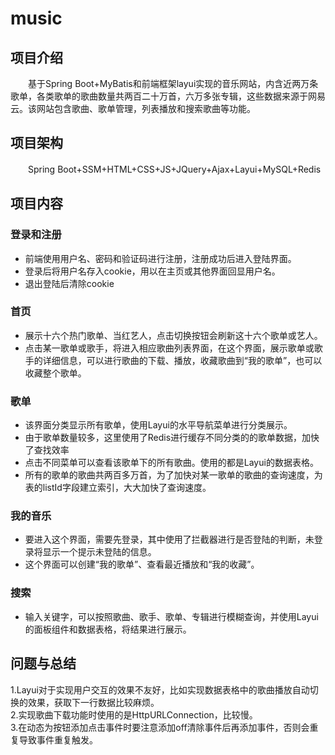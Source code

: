 # music


## 项目介绍

　　基于Spring Boot+MyBatis和前端框架layui实现的音乐网站，内含近两万条歌单，各类歌单的歌曲数量共两百二十万首，六万多张专辑，这些数据来源于网易云。该网站包含歌曲、歌单管理，列表播放和搜索歌曲等功能。
 
## 项目架构
　　Spring Boot+SSM+HTML+CSS+JS+JQuery+Ajax+Layui+MySQL+Redis

## 项目内容
### 登录和注册

- 前端使用用户名、密码和验证码进行注册，注册成功后进入登陆界面。
- 登录后将用户名存入cookie，用以在主页或其他界面回显用户名。
- 退出登陆后清除cookie

### 首页
- 展示十六个热门歌单、当红艺人，点击切换按钮会刷新这十六个歌单或艺人。
- 点击某一歌单或歌手，将进入相应歌曲列表界面，在这个界面，展示歌单或歌手的详细信息，可以进行歌曲的下载、播放，收藏歌曲到“我的歌单”，也可以收藏整个歌单。


### 歌单
- 该界面分类显示所有歌单，使用Layui的水平导航菜单进行分类展示。
- 由于歌单数量较多，这里使用了Redis进行缓存不同分类的的歌单数据，加快了查找效率
- 点击不同菜单可以查看该歌单下的所有歌曲。使用的都是Layui的数据表格。
- 所有的歌单的歌曲共两百多万首，为了加快对某一歌单的歌曲的查询速度，为表的listId字段建立索引，大大加快了查询速度。

### 我的音乐

- 要进入这个界面，需要先登录，其中使用了拦截器进行是否登陆的判断，未登录将显示一个提示未登陆的信息。
- 这个界面可以创建“我的歌单”、查看最近播放和“我的收藏”。

### 搜索

- 输入关键字，可以按照歌曲、歌手、歌单、专辑进行模糊查询，并使用Layui的面板组件和数据表格，将结果进行展示。

## 问题与总结
1.Layui对于实现用户交互的效果不友好，比如实现数据表格中的歌曲播放自动切换的效果，获取下一行数据比较麻烦。  
2.实现歌曲下载功能时使用的是HttpURLConnection，比较慢。  
3.在动态为按钮添加点击事件时要注意添加off清除事件后再添加事件，否则会重复导致事件重复触发。
